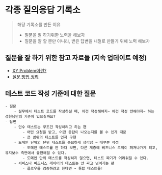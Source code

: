 # 각종 질의응답 기록소 
> 해당 기록소를 만든 이유 
> - 질문을 잘 하기위한 노력을 해보자
> - 질문을 잘 할 뿐만 아니라, 받은 답변을 내껄로 만들기 위해 노력 해보자


## 질문을 잘 하기 위한 참고 자료들 (지속 업데이트 예정)
- [XY Problem이란?](https://americanopeople.tistory.com/351)
- [질문 방법 정리](https://kimsy8979.notion.site/40366ffbc56c4d2d9061a40954e2ee76?pvs=4)


## 테스트 코드 작성 기준에 대한 질문
```text
- 질문
    - 실무에서 테스트 코드를 작성하실 때, 이건 작성해야지~ 이건 작성 안해야지~ 하는 성현님만의 기준이 있으실까요?
- 답변
    - 인수 테스트는 무조건 작성하려고 하는 편
        - 어떤 요청을 받고, 어떤 응답이 나오는지를 볼 수 있기 때문
        - 큰 범위의 테스트를 먼저 구현
    - 도메인 단위의 단위 테스트를 중요하게 생각함 → 대부분 작성
        - 도메인 테스트를 안 하다 보면, 다른 계층에 비즈니스 로직이 퍼져나가게 되고, 유지보수 측면에서 불편해질 수 있다.
        - 도메인 단위 테스트를 작성하지 않으면, 테스트 짜기가 어려워질 수 있다.
    - 서비스나 비즈니스 레이어의 테스트는 안 짜고 넘어가는 편
        - 플로우를 검증하려고 한다면 → 통합 테스트를!
```
